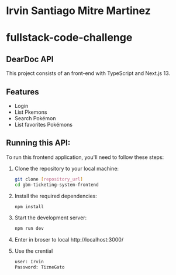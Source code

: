 # Irvin Santiago Mitre Martinez

# fullstack-code-challenge

## DearDoc API

This project consists of an front-end with TypeScript and Next.js 13.

## Features

- Login
- List Pkemons
- Search Pokémon
- List favorites Pokémons

## Running this API:

To run this frontend application, you'll need to follow these steps:

1. Clone the repository to your local machine:

   ```bash
   git clone [repository_url]
   cd gbm-ticketing-system-frontend
   ```

2. Install the required dependencies:

   ```bash
   npm install
   ```

3. Start the development server:

   ```bash
   npm run dev
   ```

4. Enter in broser to local http://localhost:3000/

5. Use the crential

   ```bash
   user: Irvin
   Password: TizneGato
   ```
